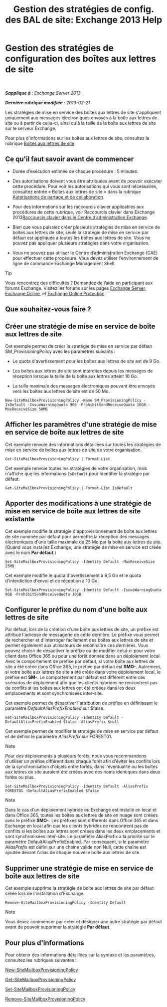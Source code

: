 ﻿---
title: 'Gestion des stratégies de config. des BAL de site: Exchange 2013 Help'
TOCTitle: Gestion des stratégies de configuration des boîtes aux lettres de site
ms:assetid: 2f160d1a-a031-461f-8d29-c9cd49ca1645
ms:mtpsurl: https://technet.microsoft.com/fr-fr/library/JJ710340(v=EXCHG.150)
ms:contentKeyID: 50477799
ms.date: 04/24/2018
mtps_version: v=EXCHG.150
ms.translationtype: HT
---

# Gestion des stratégies de configuration des boîtes aux lettres de site

 

_**Sapplique à :** Exchange Server 2013_

_**Dernière rubrique modifiée :** 2013-02-21_

Les stratégies de mise en service des boîtes aux lettres de site s'appliquent uniquement aux messages électroniques envoyés à la boîte aux lettres de site ou à partir de celle-ci, ainsi qu'à la taille de la boîte aux lettres de site sur le serveur Exchange.

Pour plus d'informations sur les boîtes aux lettres de site, consultez la rubrique [Boîtes aux lettres de site](site-mailboxes-exchange-2013-help.md).

## Ce qu'il faut savoir avant de commencer

  - Durée d'exécution estimée de chaque procédure : 5 minutes.

  - Des autorisations doivent vous être attribuées avant de pouvoir exécuter cette procédure. Pour voir les autorisations qui vous sont nécessaires, consultez entrée « Boîtes aux lettres de site » dans la rubrique [Autorisations de partage et de collaboration](sharing-and-collaboration-permissions-exchange-2013-help.md).

  - Pour des informations sur les raccourcis clavier applicables aux procédures de cette rubrique, voir Raccourcis clavier dans Exchange 2013[Raccourcis clavier dans le Centre d’administration Exchange](keyboard-shortcuts-in-the-exchange-admin-center-exchange-online-protection-help.md).

  - Bien que vous puissiez créer plusieurs stratégies de mise en service de boîtes aux lettres de site, seule la stratégie de mise en service par défaut est appliquée à toutes les boîtes aux lettres de site. Vous ne pouvez pas appliquer plusieurs stratégies dans votre organisation.

  - Vous ne pouvez pas utiliser le Centre d’administration Exchange (CAE) pour effectuer cette procédure. Vous devez utiliser l'environnement de ligne de commande Exchange Management Shell.

> [!TIP]
> Vous rencontrez des difficultés ? Demandez de l’aide en participant aux forums Exchange. Visitez les forums sur les pages <a href="https://go.microsoft.com/fwlink/p/?linkid=60612">Exchange Server</a>, <a href="https://go.microsoft.com/fwlink/p/?linkid=267542">Exchange Online</a>, et <a href="https://go.microsoft.com/fwlink/p/?linkid=285351">Exchange Online Protection</a>.


## Que souhaitez-vous faire ?

## Créer une stratégie de mise en service de boîte aux lettres de site

Cet exemple permet de créer la stratégie de mise en service par défaut SM\_ProvisioningPolicy avec les paramètres suivants :

  - Le quota d'avertissement pour les boîtes aux lettres de site est de 9 Go.

  - Les boîtes aux lettres de site sont interdites depuis les messages de réception lorsque la taille de la boîte aux lettres atteint 10 Go.

  - La taille maximale des messages électroniques pouvant être envoyés vers les boîtes aux lettres de site est de 50 Mo.

<!-- end list -->

    New-SiteMailboxProvisioningPolicy -Name SM_ProvisioningPolicy -IsDefault -IssueWarningQuota 9GB -ProhibitSendReceiveQuota 10GB -MaxReceiveSize 50MB

## Afficher les paramètres d'une stratégie de mise en service de boîte aux lettres de site

Cet exemple renvoie des informations détaillées sur toutes les stratégies de mise en service de boîtes aux lettres de site de votre organisation.

    Get-SiteMailboxProvisioningPolicy | Format-List

Cet exemple renvoie toutes les stratégies de votre organisation, mais n'affiche que les informations `IsDefault` pour identifier la stratégie par défaut.

    Get-SiteMailboxProvisioningPolicy | Format-List IsDefault

## Apporter des modifications à une stratégie de mise en service de boîte aux lettres de site existante

Cet exemple modifie la stratégie d'approvisionnement de boîte aux lettres de site nommée par défaut pour permettre la réception des messages électroniques d'une taille maximale de 25 Mo par la boîte aux lettres de site. (Quand vous installez Exchange, une stratégie de mise en service est créée avec le nom **Par défaut**.)

    Set-SiteMailboxProvisioningPolicy -Identity Default -MaxReceiveSize 25MB

Cet exemple modifie le quota d'avertissement à 9,5 Go et le quota d'interdiction d'envoi et de réception à 10 Go.

    Set-SiteMailboxProvisioningPolicy -Identity Default -IssueWarningQuota 9GB -ProhibitSendReceiveQuota 10GB

## Configurer le préfixe du nom d'une boîte aux lettres de site

Par défaut, lors de la création d'une boîte aux lettres de site, un préfixe est attribué l'adresse de messagerie de cette dernière. Le préfixe vous permet de rechercher et d'interroger facilement des boîtes aux lettres de site et permet également aux utilisateurs de reconnaître ces dernières. Vous pouvez choisir de désactiver le préfixe ou de modifier celui-ci pour votre client dans Office 365 ou pour une forêt donnée dans un déploiement local. Avec le comportement de préfixe par défaut, si votre boîte aux lettres de site a été créée dans Office 365, le préfixe par défaut est **SMO-**. Autrement, si votre boîte aux lettres de site a été créée dans votre déploiement local, le préfixe est **SM-**. Le comportement par défaut est différent entre ces scénarios de déploiement afin que les clients hybrides ne rencontrent pas de conflits si les boîtes aux lettres ont été créées dans les deux emplacements et sont synchronisées inter-site.

Cet exemple permet de désactiver l'attribution de préfixe en définissant le paramètre *DefaultAliasPrefixEnabled* sur $false.

    Set-SiteMailboxProvisioningPolicy -Identity Default -DefaultAliasPrefixEnabled $false -AliasPrefix $null

Cet exemple permet de modifier la stratégie de mise en service par défaut et de définir le paramètre *AliasPrefix* sur FOREST01.

> [!NOTE]
> Pour des déploiements à plusieurs forêts, nous vous recommandons d'utiliser un préfixe différent dans chaque forêt afin d'éviter les conflits lors de la synchronisation d'objets entre forêts, dans l'éventualité ou les boîtes aux lettres de site auraient été créées avec des noms identiques dans deux forêts ou plus.


    Set-SiteMailboxProvisioningPolicy -Identity Default -AliasPrefix FOREST01 -DefaultAliasPrefixEnabled $false

> [!NOTE]
> Dans le cas d'un déploiement hybride où Exchange est installé en local et dans Office 365, toutes les boîtes aux lettres de site en nuage sont créées avec le préfixe <strong>SMO-</strong>. Les préfixes sont différents dans Office 365 et dans Exchange en local afin que les clients hybrides ne rencontrent pas de conflits si les boîtes aux lettres sont créées dans les deux emplacements et sont synchronisées inter-site. Le paramètre AliasPrefix a la priorité sur le paramètre DefaultAliasPrefixEnabled. Par conséquent, si le paramètre <em>AliasPrefix</em> est défini sur une chaîne valide non Null, cette chaîne est ajoutée devant l'alias de chaque nouvelle boîte aux lettres de site.


## Supprimer une stratégie de mise en service de boîte aux lettres de site

Cet exemple supprime la stratégie de boîte aux lettres de site par défaut créée lors de l'installation d'Exchange.

    Remove-SiteMailboxProvisioningPolicy -Identity Default

> [!NOTE]
> Vous devez commencer par créer et désigner une autre stratégie par défaut avant de pouvoir supprimer la stratégie <strong>Par défaut</strong>.


## Pour plus d'informations

Pour obtenir des informations détaillées sur la syntaxe et les paramètres, consultez les rubriques suivantes :

[New-SiteMailboxProvisioningPolicy](https://technet.microsoft.com/fr-fr/library/jj218647\(v=exchg.150\))

[Get-SiteMailboxProvisioningPolicy](https://technet.microsoft.com/fr-fr/library/jj218617\(v=exchg.150\))

[Set-SiteMailboxProvisioningPolicy](https://technet.microsoft.com/fr-fr/library/jj218624\(v=exchg.150\))

[Remove-SiteMailboxProvisioningPolicy](https://technet.microsoft.com/fr-fr/library/jj218672\(v=exchg.150\))

